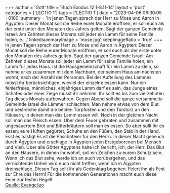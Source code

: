+++
author = 'Gott'
title = 'Buch Exodus 12,1-8.11-14'
layout = 'post'
categories = ['LECTIO 1']
tags = ['LECTIO 1']
date = '2023-04-06 06:30:05 +0100'
summary = 'In jenen Tagen sprach der Herr zu Mose und Aaron in Ägypten: Dieser Monat soll die Reihe eurer Monate eröffnen, er soll euch als der erste unter den Monaten des Jahres gelten. Sagt der ganzen Gemeinde Israel: Am Zehnten dieses Monats soll jeder ein Lamm für seine Familie holen, e....'
linkedsummaryImage = 'mose.jpg'
keepImageRatio = 'true'
+++
In jenen Tagen sprach der Herr zu Mose und Aaron in Ägypten:
Dieser Monat soll die Reihe eurer Monate eröffnen, er soll euch als der erste unter den Monaten des Jahres gelten.
Sagt der ganzen Gemeinde Israel: Am Zehnten dieses Monats soll jeder ein Lamm für seine Familie holen, ein Lamm für jedes Haus.<!--more-->
Ist die Hausgemeinschaft für ein Lamm zu klein, so nehme er es zusammen mit dem Nachbarn, der seinem Haus am nächsten wohnt, nach der Anzahl der Personen. Bei der Aufteilung des Lammes müsst ihr berücksichtigen, wieviel der einzelne essen kann.
Nur ein fehlerfreies, männliches, einjähriges Lamm darf es sein, das Junge eines Schafes oder einer Ziege müsst ihr nehmen.
Ihr sollt es bis zum vierzehnten Tag dieses Monats aufbewahren. Gegen Abend soll die ganze versammelte Gemeinde Israel die Lämmer schlachten.
Man nehme etwas von dem Blut und bestreiche damit die beiden Türpfosten und den Türsturz an den Häusern, in denen man das Lamm essen will.
Noch in der gleichen Nacht soll man das Fleisch essen. Über dem Feuer gebraten und zusammen mit ungesäuertem Brot und Bitterkräutern soll man es essen.
So aber sollt ihr es essen: eure Hüften gegürtet, Schuhe an den Füßen, den Stab in der Hand. Esst es hastig! Es ist die Paschafeier für den Herrn.
In dieser Nacht gehe ich durch Ägypten und erschlage in Ägypten jeden Erstgeborenen bei Mensch und Vieh. Über alle Götter Ägyptens halte ich Gericht, ich, der Herr.
Das Blut an den Häusern, in denen ihr wohnt, soll ein Zeichen zu eurem Schutz sein. Wenn ich das Blut sehe, werde ich an euch vorübergehen, und das vernichtende Unheil wird euch nicht treffen, wenn ich in Ägypten dreinschlage.
Diesen Tag sollt ihr als Gedenktag begehen. Feiert ihn als Fest zur Ehre des Herrn! Für die kommenden Generationen macht euch diese Feier zur festen Regel!<br> [Quelle: Evangelizo](https://evangeliumtagfuertag.org/DE/gospel)